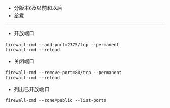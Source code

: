 <font face="SimSun" size=3>

- 分版本6及以前和以后
- [参考](https://www.cnblogs.com/inos/p/10985042.html)

---

- 开放端口
~~~
firewall-cmd --add-port=2375/tcp --permanent
firewall-cmd --reload
~~~

- 关闭端口
~~~
firewall-cmd --remove-port=80/tcp --permanent
firewall-cmd --reload
~~~

- 列出已开放端口
~~~
firewall-cmd --zone=public --list-ports
~~~


</font>